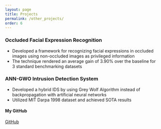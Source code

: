 ```yaml
---
layout: page
title: Projects
permalink: /other_projects/
order: 6
---
```


### **Occluded Facial Expression Recognition**
- Developed a framework for recognizing facial expressions in occluded images using non-occluded images as privileged information
- The technique rendered an average gain of 3.90% over the baseline for 3 standard benchmarking datasets

### **ANN-GWO Intrusion Detection System**
- Developed a hybrid IDS by using Grey Wolf Algorithm instead of backpropagation with artificial neural networks
- Utilized MIT Darpa 1998 dataset and achieved SOTA results

#### **My GitHub**
[GitHub](https://github.com/utkarsh4430)

